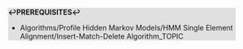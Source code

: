 <div style="margin:2em; background-color: #e0e0e0;">

<strong>↩PREREQUISITES↩</strong>

 * Algorithms/Profile Hidden Markov Models/HMM Single Element Alignment/Insert-Match-Delete Algorithm_TOPIC

</div>

